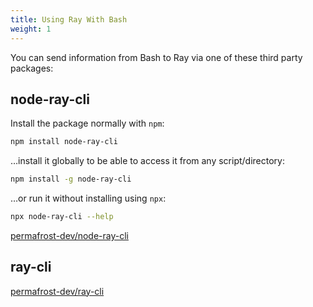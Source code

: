 ```yaml
---
title: Using Ray With Bash
weight: 1
---
```


You can send information from Bash to Ray via one of these third party packages:

## node-ray-cli

Install the package normally with `npm`:

```bash
npm install node-ray-cli
```

…install it globally to be able to access it from any script/directory:

```bash
npm install -g node-ray-cli
```

…or run it without installing using `npx`:

```bash
npx node-ray-cli --help
```

[permafrost-dev/node-ray-cli](https://github.com/permafrost-dev/node-ray-cli)

## ray-cli

[permafrost-dev/ray-cli](https://github.com/permafrost-dev/ray-cli)

